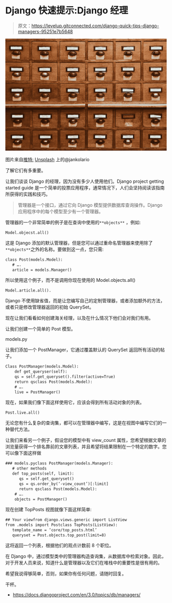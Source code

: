 # Django 快速提示:Django 经理

> 原文：<https://levelup.gitconnected.com/django-quick-tips-django-managers-95251e7b5648>

![](img/30f4c3bf417b516f9e388b0c6376aa38.png)

图片来自[推特:](https://unsplash.com/@jankolar?utm_source=medium&utm_medium=referral) [Unsplash](https://unsplash.com?utm_source=medium&utm_medium=referral) 上的@jankolario

了解它们有多重要。

让我们谈谈 Django 的经理，因为没有多少人使用他们。Django project getting started guide 是一个简单的投票应用程序，通常情况下，人们会坚持阅读该指南所获得的实践和技巧。

> 管理器是一个接口，通过它向 Django 模型提供数据库查询操作。Django 应用程序中的每个模型至少有一个管理器。

管理器的一个非常简单的例子是在查询中使用的`**objects**` ，例如:

```
Model.objecst.all()
```

这是 Django 添加的默认管理器，但是您可以通过重命名管理器来使用除了`**objects**`之外的名称。要做到这一点，您只需:

```
class Post(models.Model):
   # ….
   article = models.Manager()
```

所以使用这个例子，而不是调用你现在使用的 Model.objects.all()

```
Model.article.all().
```

Django 不使用缺省值，而是让您编写自己的定制管理器，或者添加额外的方法，或者只是修改管理器返回的初始 QuerySet。

现在让我们看看如何创建海关经理，以及在什么情况下他们会对我们有用。

让我们创建一个简单的 Post 模型。

models.py

让我们添加一个 PostManager，它通过覆盖默认的 QuerySet 返回所有活动的帖子。

```
Class PostManager(models.Model):
    def get_queryser(self):
    qs = self.get_queryset().filter(active=True)
    return qsclass Post(models.Model):
    # ….
    live = PostManager()
```

现在，如果我们像下面这样使用它，应该会得到所有活动对象的列表。

```
Post.live.all()
```

无论您有什么复杂的查询集，都可以在管理器中编写，这是在视图中编写它们的一种替代方法。

让我们来看另一个例子，假设您的模型中有 view_count 属性，您希望根据文章的浏览量获得一个排名靠前的文章列表，并且希望将结果限制在一个特定的数字。您可以像下面这样做

```
### models.pyclass PostManager(models.Manager):
   # other methods
   def top_posts(self, limit):
      qs = self.get_queryset()
      qs = qs.order_by(‘-view_count’)[:limit]
      return qsclass Post(models.Model):
    # ….
    objects = PostManager()
```

现在创建 TopPosts 视图就像下面这样简单:

```
## Your viewfrom django.views.generic import ListView
from .models import Postclass TopPosts(ListView):
   template_name = ‘core/top_posts.html’
   queryset = Post.objects.top_post(limit=8)
```

这将返回一个列表，根据他们的观点计数前 8 个职位。

在 Django 中，通过模型类中的管理器构造查询集，从数据库中检索对象。因此，对于开发人员来说，知道什么是管理器以及它们在堆栈中的重要性是很有用的。

希望我说得够简单，否则，如果你有任何问题，请随时回复。

干杯。

*   https://docs.djangoproject.com/en/3.0/topics/db/managers/